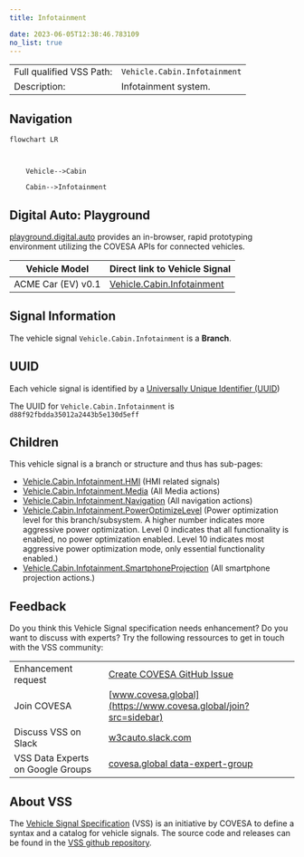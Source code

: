 ```yaml
---
title: Infotainment

date: 2023-06-05T12:38:46.783109
no_list: true
---
```



| | |
|---|---|
| Full qualified VSS Path: | `Vehicle.Cabin.Infotainment` |
| Description: | Infotainment system. |

## Navigation

```mermaid
flowchart LR



    Vehicle-->Cabin

    Cabin-->Infotainment

```


## Digital Auto: Playground

[playground.digital.auto](http://digital.auto) provides an in-browser, rapid prototyping environment utilizing the COVESA APIs for connected vehicles. 

| Vehicle Model | Direct link to Vehicle Signal |
|---|---|
| ACME Car (EV) v0.1 | [Vehicle.Cabin.Infotainment](https://digitalauto.netlify.app/model/STLWzk1WyqVVLbfymb4f/cvi/list/Vehicle.Cabin.Infotainment/) |


## Signal Information




The vehicle signal `Vehicle.Cabin.Infotainment` is a **Branch**.





## UUID

Each vehicle signal is identified by a [Universally Unique Identifier (UUID](https://en.wikipedia.org/wiki/Universally_unique_identifier))

The UUID for `Vehicle.Cabin.Infotainment` is `d88f92fbdda35012a2443b5e130d5eff`

## Children

This vehicle signal is a branch or structure and thus has sub-pages:

- [Vehicle.Cabin.Infotainment.HMI](hmi/) (HMI related signals)
- [Vehicle.Cabin.Infotainment.Media](media/) (All Media actions)
- [Vehicle.Cabin.Infotainment.Navigation](navigation/) (All navigation actions)
- [Vehicle.Cabin.Infotainment.PowerOptimizeLevel](poweroptimizelevel/) (Power optimization level for this branch/subsystem. A higher number indicates more aggressive power optimization. Level 0 indicates that all functionality is enabled, no power optimization enabled. Level 10 indicates most aggressive power optimization mode, only essential functionality enabled.)
- [Vehicle.Cabin.Infotainment.SmartphoneProjection](smartphoneprojection/) (All smartphone projection actions.)


## Feedback

Do you think this Vehicle Signal specification needs enhancement? Do you want to discuss with experts? Try the following ressources to get in touch with the VSS community:

| | |
|---|---|
| Enhancement request | [Create COVESA GitHub Issue](https://github.com/COVESA/vehicle_signal_specification/issues/new?body=Please+describe+your+feedback&title=Signal+feedback+Vehicle.Cabin.Infotainment) |
| Join COVESA | [www.covesa.global](https://www.covesa.global/join?src=sidebar) |
| Discuss VSS on Slack | [w3cauto.slack.com](http://w3cauto.slack.com/) |
| VSS Data Experts on Google Groups | [covesa.global data-expert-group](https://groups.google.com/a/covesa.global/g/data-expert-group) |

## About VSS

The [Vehicle Signal Specification](https://covesa.github.io/vehicle_signal_specification/) (VSS)
is an initiative by COVESA to define a syntax and a catalog for vehicle signals.
The source code and releases can be found in the [VSS github repository](https://github.com/COVESA/vehicle_signal_specification).

